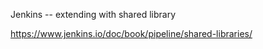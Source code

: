 Jenkins -- extending with shared library

https://www.jenkins.io/doc/book/pipeline/shared-libraries/
